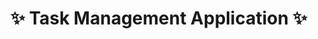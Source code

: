 
# ✨ Task Management Application ✨

<div align="center">
<!--
![Task Manager Banner](https://media.giphy.com/media/l378fH55FhOTp4TpS/giphy.gif)

[![React](https://img.shields.io/badge/React-18.3-61DAFB?style=for-the-badge&logo=react&logoColor=white)](https://react.dev/)
[![TypeScript](https://img.shields.io/badge/TypeScript-5.0-3178C6?style=for-the-badge&logo=typescript&logoColor=white)](https://www.typescriptlang.org/)
[![Vite](https://img.shields.io/badge/Vite-5.0-646CFF?style=for-the-badge&logo=vite&logoColor=white)](https://vitejs.dev/)
[![Tailwind CSS](https://img.shields.io/badge/Tailwind_CSS-3.3-38B2AC?style=for-the-badge&logo=tailwind-css&logoColor=white)](https://tailwindcss.com/)
[![shadcn/ui](https://img.shields.io/badge/shadcn/ui-Latest-000000?style=for-the-badge&logo=shadcnui&logoColor=white)](https://ui.shadcn.com/)

**A modern, responsive task management application built with cutting-edge web technologies**

[View Demo](https://lovable.dev/projects/32259ef0-59f6-40ad-bdff-8b430f062124) • [Report Bug](https://github.com/yourusername/your-repo/issues) • [Request Feature](https://github.com/yourusername/your-repo/issues)

</div>

## 🚀 Features

<div align="center">
  
![Task Management Features](https://media.giphy.com/media/3oKIPEqDGUULpEU0aQ/giphy.gif)

</div>

- ✅ **Task Management**: Create, update, delete, and filter tasks
- 🔍 **Advanced Filtering**: Filter by status, priority, tags, and text search
- 📱 **Responsive Design**: Works seamlessly on desktop, tablet, and mobile devices
- 🌙 **Dark/Light Mode**: Automatically adapts to user preferences
- 📊 **Analytics Dashboard**: Visualize your task completion metrics
- 🔐 **Authentication**: User login/signup with secure data storage (coming soon)
- 👥 **Guest Mode**: Try the app without creating an account (coming soon)

## 🛠️ Tech Stack

<div align="center">
  
![Tech Stack](https://media.giphy.com/media/VTFUwRSJ3ZgbV4HePb/giphy.gif)

</div>

### Frontend
- **[React](https://react.dev/)**: Library for building user interfaces
- **[TypeScript](https://www.typescriptlang.org/)**: Typed JavaScript for better DX
- **[Vite](https://vitejs.dev/)**: Next-generation frontend tooling
- **[Tailwind CSS](https://tailwindcss.com/)**: Utility-first CSS framework
- **[shadcn/ui](https://ui.shadcn.com/)**: Beautiful UI components built with Radix UI and Tailwind
- **[Lucide Icons](https://lucide.dev/)**: Beautiful & consistent icons
- **[React Router](https://reactrouter.com/)**: Client-side routing
- **[React Hook Form](https://react-hook-form.com/)**: Form validation
- **[Zod](https://zod.dev/)**: Schema validation
- **[Recharts](https://recharts.org/)**: Charting library for analytics
- **[Tanstack Query](https://tanstack.com/query)**: Data fetching and state management

### Development & Tooling
- **[ESLint](https://eslint.org/)**: Code linting
- **[Prettier](https://prettier.io/)**: Code formatting
- **[GitHub](https://github.com/)**: Version control and collaboration
- **[Lovable](https://lovable.dev/)**: AI-assisted development platform

## 📦 Installation

This project is built with [Lovable](https://lovable.dev), making it easy to get started:

```bash
# Clone the repository
git clone <repository-url>

# Navigate to project directory
cd task-management-app

# Install dependencies
npm install

# Start development server
npm run dev
```

## 🖥️ Usage

<div align="center">
  
![App Usage](https://media.giphy.com/media/xT9IgzoKnwFNmISR8I/giphy.gif)

</div>

1. Navigate to the Tasks page to view and manage your tasks
2. Create new tasks using the "New Task" button
3. Filter tasks using the search bar and filter options
4. Edit or delete tasks as needed
5. View analytics on the Analytics page

## 🔜 Upcoming Features

- 🔐 User authentication with login/signup
- 💾 Cloud data persistence
- 📱 Progressive Web App (PWA) support
- 📅 Calendar view for tasks
- 📊 Enhanced analytics

## 🤝 Contributing

Contributions are welcome! Feel free to open issues or submit pull requests.

1. Fork the project
2. Create your feature branch (`git checkout -b feature/amazing-feature`)
3. Commit your changes (`git commit -m 'Add some amazing feature'`)
4. Push to the branch (`git push origin feature/amazing-feature`)
5. Open a Pull Request

## 📄 License

Distributed under the MIT License. See `LICENSE` for more information.

## 📞 Contact

Project Link: [https://github.com/yourusername/your-repo](https://github.com/yourusername/your-repo)

---

<div align="center">
  
Built with ❤️ using [Lovable](https://lovable.dev)

![Footer Animation](https://media.giphy.com/media/l378eIJ1B64o9YH16/giphy.gif)

</div>
